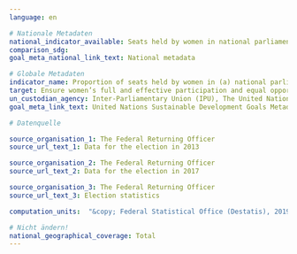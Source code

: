 ```yaml
---
language: en

# Nationale Metadaten
national_indicator_available: Seats held by women in national parliament <br> Seats held by women in the parliament of states
comparison_sdg:
goal_meta_national_link_text: National metadata

# Globale Metadaten
indicator_name: Proportion of seats held by women in (a) national parliaments and (b) local governments
target: Ensure women’s full and effective participation and equal opportunities for leadership at all levels of decision-making in political, economic and public life
un_custodian_agency: Inter-Parliamentary Union (IPU), The United Nations Entity for Gender Equality and the Empowerment of Women (UN Women)
goal_meta_link_text: United Nations Sustainable Development Goals Metadata

# Datenquelle

source_organisation_1: The Federal Returning Officer
source_url_text_1: Data for the election in 2013

source_organisation_2: The Federal Returning Officer
source_url_text_2: Data for the election in 2017

source_organisation_3: The Federal Returning Officer
source_url_text_3: Election statistics

computation_units:  "&copy; Federal Statistical Office (Destatis), 2019"

# Nicht ändern!
national_geographical_coverage: Total
---
```

